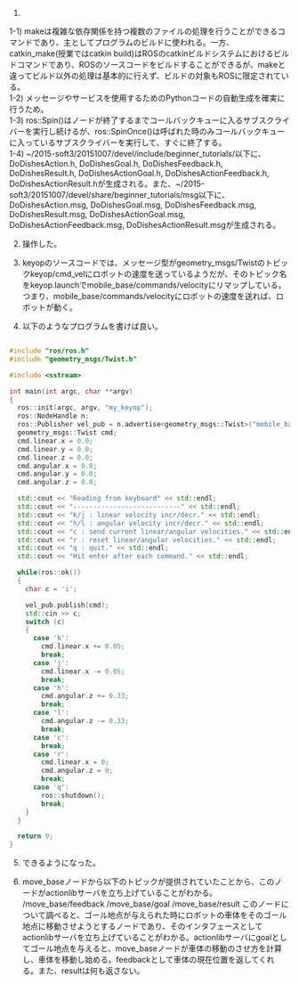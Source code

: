 1)  
1-1) makeは複雑な依存関係を持つ複数のファイルの処理を行うことができるコマンドであり、主としてプログラムのビルドに使われる。一方、catkin_make(授業ではcatkin build)はROSのcatkinビルドシステムにおけるビルドコマンドであり、ROSのソースコードをビルドすることができるが、makeと違ってビルド以外の処理は基本的に行えず、ビルドの対象もROSに限定されている。  
1-2) メッセージやサービスを使用するためのPythonコードの自動生成を確実に行うため。  
1-3) ros::Spin()はノードが終了するまでコールバックキューに入るサブスクライバーを実行し続けるが、ros::SpinOnce()は呼ばれた時のみコールバックキューに入っているサブスクライバーを実行して、すぐに終了する。  
1-4) ~/2015-soft3/20151007/devel/include/beginner_tutorials/以下に、DoDishesAction.h, DoDishesGoal.h, DoDishesFeedback.h, DoDishesResult.h, DoDishesActionGoal.h, DoDishesActionFeedback.h, DoDishesActionResult.hが生成される。また、~/2015-soft3/20151007/devel/share/beginner_tutorials/msg以下に、DoDishesAction.msg, DoDishesGoal.msg, DoDishesFeedback.msg, DoDishesResult.msg, DoDishesActionGoal.msg, DoDishesActionFeedback.msg, DoDishesActionResult.msgが生成される。  

2) 操作した。  

3) keyopのソースコードでは、メッセージ型がgeometry_msgs/Twistのトピックkeyop/cmd_velにロボットの速度を送っているようだが、そのトピック名をkeyop.launchでmobile_base/commands/velocityにリマップしている。つまり、mobile_base/commands/velocityにロボットの速度を送れば、ロボットが動く。  

4) 以下のようなプログラムを書けば良い。  

```cpp:my_keyop.cpp

#include "ros/ros.h"
#include "geometry_msgs/Twist.h"

#include <sstream>

int main(int argc, char **argv)
{
  ros::init(argc, argv, "my_keyop");
  ros::NodeHandle n;
  ros::Publisher vel_pub = n.advertise<geometry_msgs::Twist>("mobile_base/commands/velocity", 1);
  geometry_msgs::Twist cmd;
  cmd.linear.x = 0.0;
  cmd.linear.y = 0.0;
  cmd.linear.z = 0.0;
  cmd.angular.x = 0.0;
  cmd.angular.y = 0.0;
  cmd.angular.z = 0.0;

  std::cout << "Reading from keyboard" << std::endl;
  std::cout << "---------------------------" << std::endl;
  std::cout << "k/j : linear velocity incr/decr." << std::endl;
  std::cout << "h/l : angular velocity incr/decr." << std::endl;
  std::cout << "c : send current linear/angular velocities." << std::endl;
  std::cout << "r : reset linear/angular velocities." << std::endl;
  std::cout << "q : quit." << std::endl;
  std::cout << "Hit enter after each command." << std::endl;

  while(ros::ok())
  {
    char c = 'i';

    vel_pub.publish(cmd);
    std::cin >> c;
    switch (c)
    {
      case 'k':
        cmd.linear.x += 0.05;
        break;
      case 'j':
        cmd.linear.x -= 0.05;
        break;
      case 'h':
        cmd.angular.z += 0.33;
        break;
      case 'l':
        cmd.angular.z -= 0.33;
        break;
      case 'c':
        break;
      case 'r':
        cmd.linear.x = 0;
        cmd.angular.z = 0;
        break;
      case 'q':
        ros::shutdown();
        break;
    }
  }

  return 0;
}
```

5) できるようになった。

6) move_baseノードから以下のトピックが提供されていたことから、このノードがactionlibサーバを立ち上げていることがわかる。
/move_base/feedback
/move_base/goal
/move_base/result
このノードについて調べると、ゴール地点が与えられた時にロボットの車体をそのゴール地点に移動させようとするノードであり、そのインタフェースとしてactionlibサーバを立ち上げていることがわかる。actionlibサーバにgoalとしてゴール地点を与えると、move_baseノードが車体の移動のさせ方を計算し、車体を移動し始める。feedbackとして車体の現在位置を返してくれる。また、resultは何も返さない。
